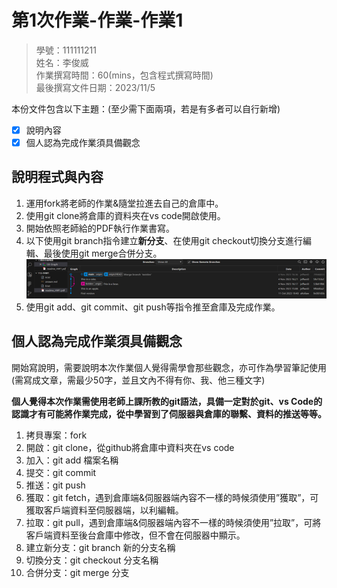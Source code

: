 # 第1次作業-作業-作業1
>
>學號：111111211
><br />
>姓名：李俊威
><br />
>作業撰寫時間：60(mins，包含程式撰寫時間)
><br />
>最後撰寫文件日期：2023/11/5
>

本份文件包含以下主題：(至少需下面兩項，若是有多者可以自行新增)
- [x] 說明內容
- [x] 個人認為完成作業須具備觀念

## 說明程式與內容
1. 運用fork將老師的作業&隨堂拉進去自己的倉庫中。
2. 使用git clone將倉庫的資料夾在vs code開啟使用。
3. 開始依照老師給的PDF執行作業書寫。
4. 以下使用git branch指令建立**新分支**、在使用git checkout切換分支進行編輯、最後使用git merge合併分支。
![112-1HW1](/img/112-1HW1.png "112-1HW1title")
1. 使用git add、git commit、git push等指令推至倉庫及完成作業。
## 個人認為完成作業須具備觀念

開始寫說明，需要說明本次作業個人覺得需學會那些觀念，亦可作為學習筆記使用 (需寫成文章，需最少50字，並且文內不得有你、我、他三種文字)<br>

**個人覺得本次作業需使用老師上課所教的git語法，具備一定對於git、vs Code的認識才有可能將作業完成，從中學習到了伺服器與倉庫的聯繫、資料的推送等等。**<br>

1.	拷貝專案：fork
2.	開啟：git clone，從github將倉庫中資料夾在vs code
3.	加入：git add 檔案名稱
4.	提交：git commit
5.	推送：git push
6.	獲取：git fetch，遇到倉庫端&伺服器端內容不一樣的時候須使用”獲取”，可獲取客戶端資料至伺服器端，以利編輯。
7.	拉取：git pull，遇到倉庫端&伺服器端內容不一樣的時候須使用”拉取”，可將客戶端資料至後台倉庫中修改，但不會在伺服器中顯示。
8.	建立新分支：git branch 新的分支名稱
9.	切換分支：git checkout 分支名稱
10.	合併分支：git merge 分支
